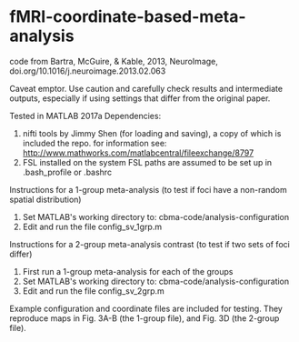 # fMRI-coordinate-based-meta-analysis
code from Bartra, McGuire, & Kable, 2013, NeuroImage, doi.org/10.1016/j.neuroimage.2013.02.063

Caveat emptor. Use caution and carefully check results and intermediate outputs, especially if
using settings that differ from the original paper. 

Tested in MATLAB 2017a
Dependencies:
1. nifti tools by Jimmy Shen (for loading and saving), a copy of which is included the repo. 
   for information see: http://www.mathworks.com/matlabcentral/fileexchange/8797
2. FSL installed on the system
   FSL paths are assumed to be set up in .bash_profile or .bashrc

Instructions for a 1-group meta-analysis (to test if foci have a non-random spatial distribution)
1. Set MATLAB's working directory to: cbma-code/analysis-configuration 
2. Edit and run the file config_sv_1grp.m

Instructions for a 2-group meta-analysis contrast (to test if two sets of foci differ)
1. First run a 1-group meta-analysis for each of the groups
2. Set MATLAB's working directory to: cbma-code/analysis-configuration 
3. Edit and run the file config_sv_2grp.m

Example configuration and coordinate files are included for testing. 
They reproduce maps in Fig. 3A-B (the 1-group file), and Fig. 3D (the 2-group file). 



